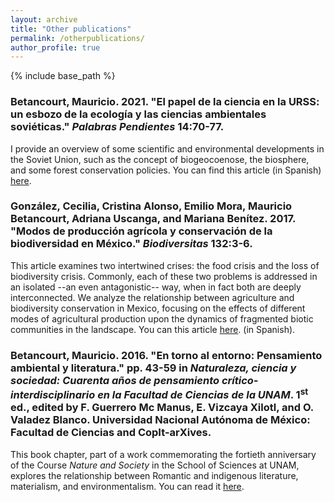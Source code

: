 ```yaml
---
layout: archive
title: "Other publications"
permalink: /otherpublications/
author_profile: true
---
```


{% include base_path %}

### Betancourt, Mauricio. 2021. "El papel de la ciencia en la URSS: un esbozo de la ecología y las ciencias ambientales soviéticas." _Palabras Pendientes_ 14:70-77.

I provide an overview of some scientific and environmental developments in the Soviet Union, such as the concept of biogeocoenose, the biosphere, and some forest conservation policies. You can find this article (in Spanish) [here](https://tejiendorevolucion.org/pp14bet.html).

### González, Cecilia, Cristina Alonso, Emilio Mora, <b>Mauricio Betancourt</b>, Adriana Uscanga, and Mariana Benítez. 2017. "Modos de producción agrícola y conservación de la biodiversidad en México." _Biodiversitas_ 132:3-6. 

This article examines two intertwined crises: the food crisis and the loss of biodiversity crisis. Commonly, each of these two problems is addressed in an isolated --an even antagonistic-- way, when in fact both are deeply interconnected. We analyze the relationship between agriculture and biodiversity conservation in Mexico, focusing on the effects of different modes of agricultural production upon the dynamics of fragmented biotic communities in the landscape. You can this article [here](https://ia801605.us.archive.org/23/items/biodiversitasno13comic/biodiversitasno13comic.pdf). (in Spanish).

### Betancourt, Mauricio. 2016. "En torno al entorno: Pensamiento ambiental y literatura." pp. 43-59 in _Naturaleza, ciencia y sociedad: Cuarenta años de pensamiento crítico-interdisciplinario en la Facultad de Ciencias de la UNAM_. 1<sup>st</sup> ed., edited by F. Guerrero Mc Manus, E. Vizcaya Xilotl, and O. Valadez Blanco. Universidad Nacional Autónoma de México: Facultad de Ciencias and CopIt-arXives.

This book chapter, part of a work commemorating the fortieth anniversary of the Course _Nature and Society_ in the School of Sciences at UNAM, explores the relationship between Romantic and indigenous literature, materialism, and environmentalism. You can read it [here](http://scifunam.fisica.unam.mx/mir/copit/SC0006ES/SC0006ES.pdf). 
